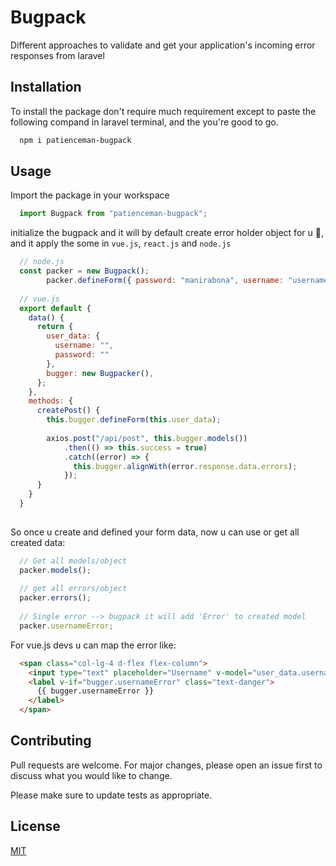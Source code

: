 # Bugpack

Different approaches to validate and get your application's incoming error responses from laravel

## Installation

To install the package don't require much requirement except to paste the following compand in laravel terminal,  and the you're good to go.

```bash
  npm i patienceman-bugpack
```

## Usage
Import the package in your workspace
```javascript 
  import Bugpack from "patienceman-bugpack";
```

initialize the bugpack and it will by default create error holder object for u 🎉, and it apply the some in 
``` vue.js ```, ``` react.js ``` and ``` node.js ```
```javascript 
  // node.js
  const packer = new Bugpack();
        packer.defineForm({ password: "manirabona", username: "username" });
        
  // vue.js
  export default {
    data() {
      return {
        user_data: {
          username: "",
          password: ""
        },
        bugger: new Bugpacker(),
      };
    },
    methods: {
      createPost() {
        this.bugger.defineForm(this.user_data);
        
        axios.post("/api/post", this.bugger.models())
            .then(() => this.success = true)
            .catch((error) => {
              this.bugger.alignWith(error.response.data.errors);
            });
      }
    }
  }
  
```
So once u create and defined your form data, now u can use or get all created data:
```javascript 
  // Get all models/object
  packer.models();
  
  // get all errors/object
  packer.errors();
  
  // Single error --> bugpack it will add 'Error' to created model
  packer.usernameError;
```
For vue.js devs u can map the error like:
```html
  <span class="col-lg-4 d-flex flex-column">
    <input type="text" placeholder="Username" v-model="user_data.username" />
    <label v-if="bugger.usernameError" class="text-danger">
      {{ bugger.usernameError }}
    </label>
  </span>
```

## Contributing
Pull requests are welcome. For major changes, please open an issue first to discuss what you would like to change.

Please make sure to update tests as appropriate.

## License
[MIT](https://choosealicense.com/licenses/mit/)

